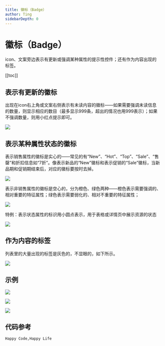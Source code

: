 ```yaml
---
title: 徽标（Badge）
author: Ting
sidebarDepth: 0
---
```

# 徽标（Badge）

icon、文案旁边表示有更新或强调某种属性的提示性控件；还有作为内容出现的标签。

[[toc]]

## 表示有更新的徽标

出现在icon右上角或文案右侧表示有未读内容的徽标——如果需要强调未读信息的数量，则显示相应的数目（最多显示999条，超出的情况也用999表示）；如果不强调数量，则用小红点提示即可。

![](http://baiduyun-guideline.bj.bcebos.com/console/widget/badge/01_2x.png)



## 表示某种属性状态的徽标

表示销售属性的徽标是实心的——常见的有“New”、“Hot”、“Top”、“Sale”、“售罄”和折扣信息如“7折”。像表示新品的“New”徽标和表示促销的“Sale”徽标，当新品期和促销期结束后，对应的徽标要按时去掉。

![](http://baiduyun-guideline.bj.bcebos.com/console/widget/badge/02_2x.png)

表示非销售属性的徽标是空心的，分为橙色、绿色两种——橙色表示需要强调的、相对重要的特征属性；绿色表示需要弱化的、相对不重要的特征属性；

![](http://baiduyun-guideline.bj.bcebos.com/console/widget/badge/03_2x.png)

特例：表示状态属性的标识用小圆点表示，用于表格或详情页中展示资源的状态

![](http://baiduyun-guideline.bj.bcebos.com/console/widget/badge/04_2x.png)

## 作为内容的标签

列表里的大量出现的标签是灰色的，不显眼的，如下所示。

![](http://baiduyun-guideline.bj.bcebos.com/console/widget/badge/05_2x.png)

## 示例

![](http://baiduyun-guideline.bj.bcebos.com/console/widget/badge/06_2x.png)

![](http://baiduyun-guideline.bj.bcebos.com/console/widget/badge/07_2x.png)

![](http://baiduyun-guideline.bj.bcebos.com/console/widget/badge/08_2x.png)

## 代码参考

    Happy Code,Happy Life